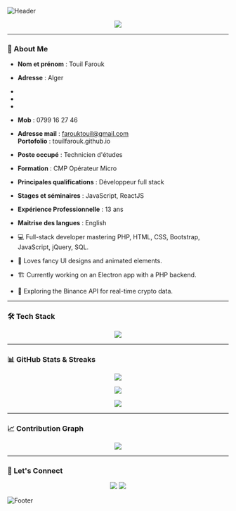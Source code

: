![Header](https://capsule-render.vercel.app/api?type=waving&color=0:8A2BE2,100:00BFFF&height=200&section=header&text=Touil%20Farouk&fontSize=50&fontColor=fff&animation=fadeIn)

<p align="center">
  <img src="https://readme-typing-svg.demolab.com?font=Fira+Code&size=22&pause=1000&color=00BFFF&center=true&vCenter=true&width=500&lines=Full+Stack+Developer;Passionate+about+Web+%26+Mobile+Apps;Loves+Fancy+UI+%26+Colorful+Designs" />
</p>

---

### 🚀 About Me

- **Nom et prénom** : Touil Farouk  

- **Adresse** : Alger   
-
-
-
- **Mob** : 0799 16 27 46  
- **Adresse mail** : farouktouil@gmail.com  
 **Portofolio** :   touilfarouk.github.io
- **Poste occupé** : Technicien d'études
- **Formation** : CMP Opérateur Micro  
- **Principales qualifications** : Développeur full stack  
- **Stages et séminaires** : JavaScript, ReactJS  
- **Expérience Professionnelle** : 13 ans  
- **Maitrise des langues** :   English

- 💻 Full-stack developer mastering PHP, HTML, CSS, Bootstrap, JavaScript, jQuery, SQL.
- 🎨 Loves fancy UI designs and animated elements.
- 🏗️ Currently working on an Electron app with a PHP backend.
- 📡 Exploring the Binance API for real-time crypto data.

---

### 🛠️ Tech Stack

<p align="center">
  <img src="https://skillicons.dev/icons?i=php,javascript,html,css,bootstrap,jquery,react,nodejs,mysql,sqlite" />
</p>

---

### 📊 GitHub Stats & Streaks

<p align="center">
  <img src="https://github-readme-stats.vercel.app/api?username=touilfarouk&show_icons=true&theme=tokyonight&hide_border=true"/>
</p>

<p align="center">
  <img src="https://github-readme-streak-stats.herokuapp.com?user=touilfarouk&theme=tokyonight&hide_border=true"/>
</p>

<p align="center">
  <img src="https://github-readme-stats.vercel.app/api/top-langs/?username=touilfarouk&layout=compact&theme=tokyonight&hide_border=true" />
</p>

---

### 📈 Contribution Graph

<p align="center">
  <img src="https://github-readme-activity-graph.vercel.app/graph?username=touilfarouk&theme=github" />
</p>

---

### 💬 Let's Connect

<p align="center">
  <a href="https://www.linkedin.com/in/touilfarouk" target="_blank"><img src="https://img.shields.io/badge/LinkedIn-blue?style=for-the-badge&logo=linkedin&logoColor=white" /></a>
  <a href="mailto:touilfarouk@example.com"><img src="https://img.shields.io/badge/Email-red?style=for-the-badge&logo=gmail&logoColor=white" /></a>
</p>

![Footer](https://capsule-render.vercel.app/api?type=waving&color=0:00BFFF,100:8A2BE2&height=150&section=footer)
